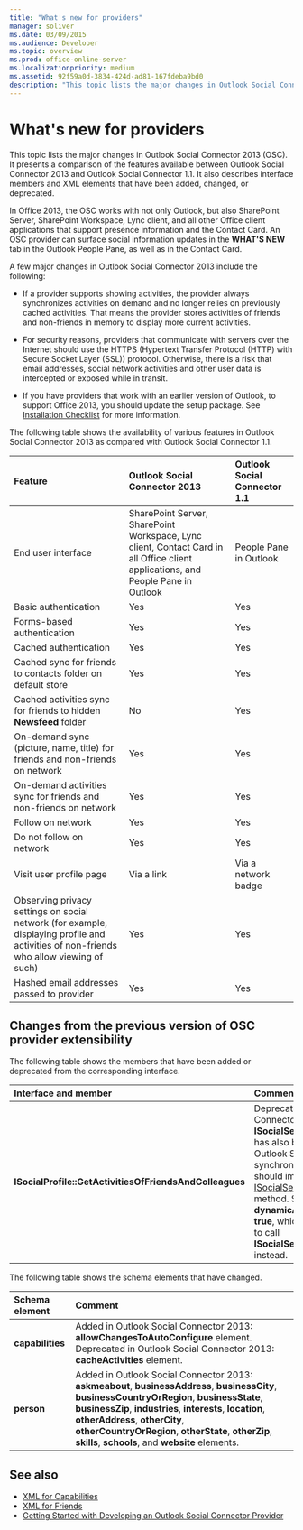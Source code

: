 ```yaml
---
title: "What's new for providers"
manager: soliver
ms.date: 03/09/2015
ms.audience: Developer
ms.topic: overview
ms.prod: office-online-server
ms.localizationpriority: medium
ms.assetid: 92f59a0d-3834-424d-ad81-167fdeba9bd0
description: "This topic lists the major changes in Outlook Social Connector 2013 (OSC). It presents a comparison of the features available between Outlook Social Connector 2013 and Outlook Social Connector 1.1."
---
```


# What's new for providers

This topic lists the major changes in Outlook Social Connector 2013 (OSC). It presents a comparison of the features available between Outlook Social Connector 2013 and Outlook Social Connector 1.1. It also describes interface members and XML elements that have been added, changed, or deprecated. 
  
In Office 2013, the OSC works with not only Outlook, but also SharePoint Server, SharePoint Workspace, Lync client, and all other Office client applications that support presence information and the Contact Card. An OSC provider can surface social information updates in the **WHAT'S NEW** tab in the Outlook People Pane, as well as in the Contact Card. 
  
A few major changes in Outlook Social Connector 2013 include the following: 
  
- If a provider supports showing activities, the provider always synchronizes activities on demand and no longer relies on previously cached activities. That means the provider stores activities of friends and non-friends in memory to display more current activities.
    
- For security reasons, providers that communicate with servers over the Internet should use the HTTPS (Hypertext Transfer Protocol (HTTP) with Secure Socket Layer (SSL)) protocol. Otherwise, there is a risk that email addresses, social network activities and other user data is intercepted or exposed while in transit.
    
- If you have providers that work with an earlier version of Outlook, to support Office 2013, you should update the setup package. See [Installation Checklist](installation-checklist.md) for more information. 
    
The following table shows the availability of various features in Outlook Social Connector 2013 as compared with Outlook Social Connector 1.1.
  
|**Feature**|**Outlook Social Connector 2013**|**Outlook Social Connector 1.1**|
|:-----|:-----|:-----|
|End user interface  <br/> |SharePoint Server, SharePoint Workspace, Lync client, Contact Card in all Office client applications, and People Pane in Outlook  <br/> |People Pane in Outlook  <br/> |
|Basic authentication  <br/> |Yes  <br/> |Yes  <br/> |
|Forms-based authentication  <br/> |Yes  <br/> |Yes  <br/> |
|Cached authentication  <br/> |Yes  <br/> |Yes  <br/> |
|Cached sync for friends to contacts folder on default store  <br/> |Yes  <br/> |Yes  <br/> |
|Cached activities sync for friends to hidden **Newsfeed** folder  <br/> |No  <br/> |Yes  <br/> |
|On-demand sync (picture, name, title) for friends and non-friends on network  <br/> |Yes  <br/> |Yes  <br/> |
|On-demand activities sync for friends and non-friends on network  <br/> |Yes  <br/> |Yes  <br/> |
|Follow on network  <br/> |Yes  <br/> |Yes  <br/> |
|Do not follow on network  <br/> |Yes  <br/> |Yes  <br/> |
|Visit user profile page  <br/> |Via a link  <br/> |Via a network badge  <br/> |
|Observing privacy settings on social network (for example, displaying profile and activities of non-friends who allow viewing of such)  <br/> |Yes  <br/> |Yes  <br/> |
|Hashed email addresses passed to provider  <br/> |Yes  <br/> |Yes  <br/> |

<a name="OlSocialConnector_Changes"> </a>

## Changes from the previous version of OSC provider extensibility

The following table shows the members that have been added or deprecated from the corresponding interface.
  
|**Interface and member**|**Comment**|
|:-----|:-----|
|**ISocialProfile::GetActivitiesOfFriendsAndColleagues** <br/> |Deprecated in Outlook Social Connector 2013. Note that **ISocialSession::GetActivities** has also been deprecated since Outlook Social Connector 1.1. To synchronize activity feeds, you should implement the [ISocialSession2::GetActivitiesEx](isocialsession2-getactivitiesex.md) method. Set **dynamicActivitiesLookupEx** as **true**, which will prompt the OSC to call **ISocialSession2::GetActivitiesEx** instead. |
   
The following table shows the schema elements that have changed.
  
|**Schema element**|**Comment**|
|:-----|:-----|
|**capabilities** <br/> |Added in Outlook Social Connector 2013: **allowChangesToAutoConfigure** element. Deprecated in Outlook Social Connector 2013: **cacheActivities** element. |
|**person** <br/> |Added in Outlook Social Connector 2013: **askmeabout**, **businessAddress**, **businessCity**, **businessCountryOrRegion**, **businessState**, **businessZip**, **industries**, **interests**, **location**, **otherAddress**, **otherCity**, **otherCountryOrRegion**, **otherState**, **otherZip**, **skills**, **schools**, and **website** elements. |
   
## See also

- [XML for Capabilities](xml-for-capabilities.md)
- [XML for Friends](xml-for-friends.md)
- [Getting Started with Developing an Outlook Social Connector Provider](getting-started-with-developing-an-outlook-social-connector-provider.md)

